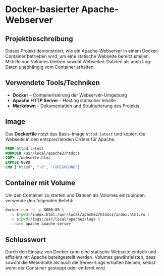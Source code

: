 # Docker-basierter Apache-Webserver

## Projektbeschreibung
Dieses Projekt demonstriert, wie ein Apache-Webserver in einem Docker-Container betrieben wird, um eine statische Webseite bereitzustellen. Mithilfe von Volumes bleiben sowohl Webseiten-Dateien als auch Log-Daten unabhängig vom Container erhalten.

## Verwendete Tools/Techniken
- **Docker** – Containerisierung der Webserver-Umgebung
- **Apache HTTP Server** – Hosting statischer Inhalte
- **Markdown** – Dokumentation und Strukturierung des Projekts


## Image
Das **Dockerfile** nutzt das Basis-Image `httpd:latest` und kopiert die Webseite in den entsprechenden Ordner für Apache.
```dockerfile
FROM httpd:latest
WORKDIR /usr/local/apache2/htdocs
COPY ./webseite.html
EXPOSE 8080
CMD ["httpd", "-D", "FOREGROUND"]
```

## Container mit Volume
Um den Container zu starten und Dateien als Volumes einzubinden, verwende den folgenden Befehl:
```sh
docker run -d -p 8080:80 \
  -v $(pwd)/index.html:/usr/local/apache2/htdocs/index.html:ro \
  -v $(pwd)/logs:/usr/local/apache2/logs \
  --name apache apache-server
```

## Schlusswort
Durch den Einsatz von Docker kann eine statische Webseite einfach und effizient mit Apache bereitgestellt werden. Volumes gewährleisten, dass sowohl die Webinhalte als auch die Server-Logs erhalten bleiben, selbst wenn der Container gestoppt oder entfernt wird.
